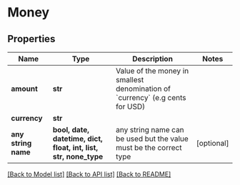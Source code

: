# Money


## Properties
Name | Type | Description | Notes
------------ | ------------- | ------------- | -------------
**amount** | **str** | Value of the money in smallest denomination of &#x60;currency&#x60; (e.g cents for USD) | 
**currency** | **str** |  | 
**any string name** | **bool, date, datetime, dict, float, int, list, str, none_type** | any string name can be used but the value must be the correct type | [optional]

[[Back to Model list]](../README.md#documentation-for-models) [[Back to API list]](../README.md#documentation-for-api-endpoints) [[Back to README]](../README.md)


